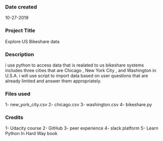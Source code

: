 ### Date created
10-27-2019
### Project Title
Explore US Bikeshare data

### Description
i use python to access data that is realated to us bikeshare systems includes three cities  that are Chicago , New York City , and Washington in U.S.A. i will use script to import data based on user questions that are already limited and answer them appropriately.

### Files used
1-  new_york_city.csv
2-  chicago.csv
3-  washington.csv
4-  bikeshare.py

### Credits
1-  Udacity course
2-  GitHub
3- peer experience
4- slack platform
5- Learn Python In Hard Way book
